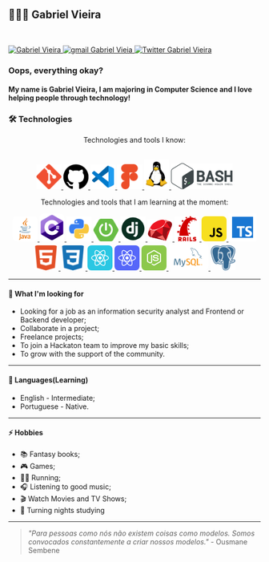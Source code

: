 ## 👨🏻‍💻 Gabriel Vieira
</br>

<p align="left">
    <a href="https://www.linkedin.com/in/bielvieira/">
        <img 
            alt="Gabriel Vieira" 
            src="https://img.shields.io/badge/-Gabriel%20Vieira-%230077b5?style=flat-square&logo=linkedin">
    </a>
    <a href="mailto:gabrielvieira4102@gmail.com">
        <img 
            alt="gmail Gabriel Vieia" 
            src="https://img.shields.io/badge/Gmail-%23c14438?style=flat-square&logo=gmail&logoColor=white">
    </a>
    <a href="https://twitter.com/bielvieir4">
        <img 
            alt="Twitter Gabriel Vieira" 
            src="https://img.shields.io/twitter/follow/bielvieir4?label=Seguir&style=social">
    </a>
</p>

### Oops, everything okay?

<h4 align="left">
    My name is Gabriel Vieira, I am majoring in Computer Science and I love helping people through technology!
</h4>

### 🛠 Technologies

<p align="center">
Technologies and tools I know:

<p align="center">
    </br>
    <a href="https://git-scm.com/">
        <img 
            src="assets/icon-git.svg" 
            alt="logo git"
            width="50px">
    </a>
    <a href="https://github.com/">
        <img 
            src="assets/icon-gitHub2.svg" 
            alt="logo Github"
            width="50px">
    </a>
    <a href="https://code.visualstudio.com/">
        <img 
            src="assets/icon-vscode.svg" 
            alt="logo Vscode"
            width="50px">
    </a>
     <a href="https://www.figma.com/">
        <img 
            src="assets/icon-figma.svg" 
            alt="logo Figma"
            width="50px">
    </a>
     <a href="https://www.linuxfoundation.org/">
        <img 
            src="assets/linux-Tux.png" 
            alt="logo Linux"
            width="50px">
    </a>
    <a href="https://www.gnu.org/software/bash/">
        <img 
            src="assets/bash.png" 
            alt="logo Bash"
            width="123px">
    </a>
</p>
<p align="center">
Technologies and tools that I am learning at the moment:
    <p align="center">
    <a href="https://docs.oracle.com/en/java/">
        <img 
            src="assets/icon-java.png" 
            alt="logo Java"
            width="50px"
            style="border-radius: 8px;">
    </a>
    <a href="https://docs.microsoft.com/pt-br/dotnet/csharp/">
        <img 
            src="assets/C_Sharp.svg" 
            alt="logo C#"
            width="50px"
            style="border-radius: 8px;">
    </a>
    <a href="https://www.python.org/">
        <img 
            src="assets/python.png" 
            alt="logo Python"
            width="50px">
    </a>
    <a href="https://docs.spring.io/spring-boot/docs/current/reference/htmlsingle/">
        <img 
            src="assets/icon-springboot.png" 
            alt="logo Spring-boot"
            width="50px"
            style="border-radius: 8px;">
    </a>
    <a href="https://www.djangoproject.com/">
        <img 
            src="assets/django.png" 
            alt="logo Django"
            width="50px">
    </a>
    <a href="https://www.ruby-lang.org/pt/">
        <img 
            src="assets/ruby-logo.png" 
            alt="logo Django"
            width="50px">
    </a>
    <a href="https://rubyonrails.org/">
        <img 
            src="assets/rails-logo.png" 
            alt="logo Django"
            width="50px">
    </a>
    <a href="https://www.javascript.com/">
        <img 
            src="assets/icon-javascript.svg" 
            alt="logo JavaScript"
            width="50px"
            style="border-radius: 8px;">
    </a>
    <a href="https://www.typescriptlang.org/">
        <img 
            src="assets/icon-typescript.png"
            alt="logo Typescript"
            width="56px">
    </a>
    <a href="https://developer.mozilla.org/en-US/docs/Web/HTML">
        <img 
            src="assets/icon-html5.svg" 
            alt="logo HTML5"
            width="50px"
            style="border-radius: 8px;">
    </a>
    <a href="https://developer.mozilla.org/en-US/docs/Web/CSS">
        <img 
            src="assets/icon-css3.svg" 
            alt="logo CSS3"
            width="50px"
            style="border-radius: 8px;">
    </a>
    <a href="https://reactjs.org/">
        <img 
            src="assets/icon-react.svg"
            alt="logo React"
            width="50px"
            style="border-radius: 8px;">
    </a>
    <a href="https://reactnative.dev/">
        <img 
            src="assets/icon-react-native.svg"
            alt="logo React native"
            width="50px"
            style="border-radius: 8px;">
    </a>
    <a href="https://nodejs.org/en/">
        <img 
            src="assets/icon-nodejs.svg" 
            alt="logo Node.js"
            width="50px"
            style="border-radius: 8px;">
    </a>
    <a href="https://dev.mysql.com/doc/">
        <img 
            src="assets/icon-mysql.svg" 
            alt="logo Mysql"
            width="80px"
            style="border-radius: 8px;">
    </a>
    <a href="https://www.postgresql.org/">
        <img 
            src="assets/icon-postgresql.svg" 
            alt="logo postgreSQL"
            width="50px">
    </a>
    </p>
</p>

---
#### 🚧 What I'm looking for
- Looking for a job as an information security analyst and Frontend or Backend developer;
- Collaborate in a project;
- Freelance projects;
- To join a Hackaton team to improve my basic skills;
- To grow with the support of the community.




---
#### 💬 Languages(Learning)

- English - Intermediate;
- Portuguese - Native.

---
#### ⚡ Hobbies

- 📚 Fantasy books;
- 🎮 Games;
- 🏃‍♂️ Running;
- 🎧 Listening to good music;
- 🎬 Watch Movies and TV Shows;
- 🧟 Turning nights studying

---

> *"Para pessoas como nós não existem coisas como modelos. Somos convocados constantemente a criar nossos modelos."* - Ousmane Sembene
